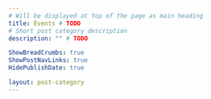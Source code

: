 ```yaml
---
# Will be displayed at top of the page as main heading
title: Events # TODO
# Short post category description
description: "" # TODO

ShowBreadCrumbs: true
ShowPostNavLinks: true
HidePublishDate: true

layout: post-category
---
```

